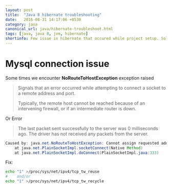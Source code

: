 ```yaml
---
layout: post
title:  "Java 8 hibernate troubleshooting"
date:   2016-08-31 14:17:06 +0530
category: java
canonical_url: java/hibernate-troubleshoot.html
tags: [java, java 8, jvm, hibernate]
shortinfo: Few issue in hibernate that occured while project setup. Solutions are provided for the issues.
---
```



# Mysql connection issue
Some times we encounter **NoRouteToHostException** exception raised

>Signals that an error occurred while attempting to connect a socket to a remote address and port.
>
> Typically, the remote host cannot be reached because of an intervening firewall, or if an intermediate router is down.

Or Error
> The last packet sent successfully to the server was 0 milliseconds ago. The driver has not received any packets from the server.

```java
Caused by: java.net.NoRouteToHostException: Cannot assign requested address
    at java.net.PlainSocketImpl.socketConnect(Native Method)
    at java.net.PlainSocketImpl.doConnect(PlainSocketImpl.java:333)
```

Fix:

```bash
echo "1" >/proc/sys/net/ipv4/tcp_tw_reuse
#    and/or
echo "1" >/proc/sys/net/ipv4/tcp_tw_recycle
```

